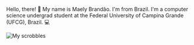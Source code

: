 Hello, there! :frog:
My name is Maely Brandão. I'm from Brazil. I'm a computer science undergrad student at the Federal University of Campina Grande (UFCG), Brazil. :computer:

![My scrobbles](https://lastfm-recently-played.vercel.app/api?user=princesatop&count=3)
